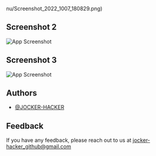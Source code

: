nu/Screenshot_2022_1007_180829.png)

## Screenshot 2 

![App Screenshot](https://blogger.googleusercontent.com/img/b/R29vZ2xl/AVvXsEggVl2eU7TCebjNV1fmI_rw_TfsrCuWHrLD3Ugg5ip46uPnrJvwrVCcmg2SpTUp8Sp32wIgKV-m8HVxvKpgJwGcAK-m2CrqxHrslqETBgETlxxfLsm1VnxqbR8owzLvINpKR_b-Rv8YzBn29OufNe6LN2WWjKo43KyxpV0r3jTZtlRJe9wxb7rIK_Pj/w192-h320/Screenshot_2022_1007_180953~2.jpg)

## Screenshot 3

![App Screenshot](https://blogger.googleusercontent.com/img/b/R29vZ2xl/AVvXsEhtiYHnZDPsml1yUhPbOQD36XrsAKQ3shJlqDEcjyBZ2RGPmFRm0gkLVeuv4kp4hvWPNvTUTxvwyD-77X5NWSVe6WgmxnQimn4DvcGmftgXz9wlhoYl0tLChpxC9UjMG7634m6Y5HA9fePTYyTWCPP53_BbFy1qGGhQ09ZALFnfkaggigWCZO4ohcCm/w301-h322/Screenshot_2022_1007_181155.png)


## Authors

- [@JOCKER-HACKER](https://github.com/JOCKER-HACKER)


## Feedback

If you have any feedback, please reach out to us at jocker-hacker_github@gmail.com
